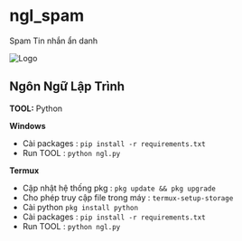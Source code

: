 # ngl_spam
Spam Tin nhắn ẩn danh

![Logo](https://i.postimg.cc/8C8Mbx3Z/download.jpg)

## Ngôn Ngữ Lập Trình 

**TOOL:** Python

**Windows**
- Cài packages :  ```pip install -r requirements.txt```
- Run TOOL :  ```python ngl.py```

**Termux**
- Cập nhật hệ thống pkg :  ```pkg update && pkg upgrade```
- Cho phép truy cập file trong máy : ```termux-setup-storage```
- Cài python ```pkg install python```
- Cài packages :  ```pip install -r requirements.txt```
- Run TOOL :  ```python ngl.py```
